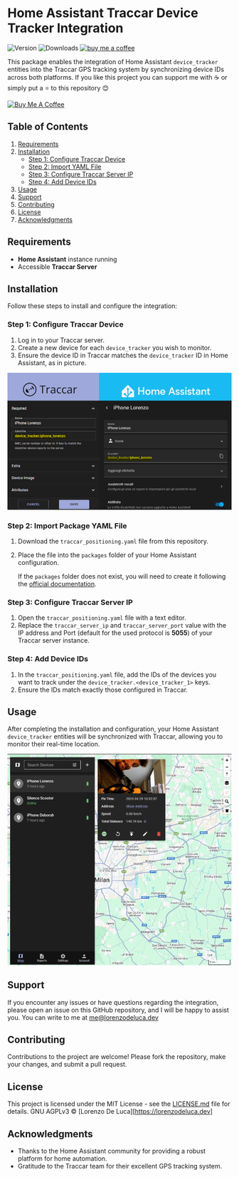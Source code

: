 # Home Assistant Traccar Device Tracker Integration
![Version](https://img.shields.io/github/v/release/lorenzo-deluca/homeassistant-traccar)
![Downloads](https://img.shields.io/github/downloads/lorenzo-deluca/homeassistant-traccar/total)
[![buy me a coffee](https://img.shields.io/badge/support-buymeacoffee-222222.svg?style=flat-square)](https://www.buymeacoffee.com/lorenzodeluca)

This package enables the integration of Home Assistant `device_tracker` entities into the Traccar GPS tracking system by synchronizing device IDs across both platforms.
If you like this project you can support me with :coffee: or simply put a :star: to this repository :blush:

<a href="https://www.buymeacoffee.com/lorenzodeluca" target="_blank">
  <img src="https://www.buymeacoffee.com/assets/img/custom_images/yellow_img.png" alt="Buy Me A Coffee" width="150px">
</a>

## Table of Contents
1. [Requirements](#requirements)
2. [Installation](#installation)
   - [Step 1: Configure Traccar Device](#step-1-configure-traccar-device)
   - [Step 2: Import YAML File](#step-2-import-yaml-file)
   - [Step 3: Configure Traccar Server IP](#step-3-configure-traccar-server-ip)
   - [Step 4: Add Device IDs](#step-4-add-device-ids)
3. [Usage](#usage)
4. [Support](#support)
5. [Contributing](#contributing)
6. [License](#license)
7. [Acknowledgments](#acknowledgments)

## Requirements
- **Home Assistant** instance running
- Accessible **Traccar Server**

## Installation
Follow these steps to install and configure the integration:

### Step 1: Configure Traccar Device
1. Log in to your Traccar server.
2. Create a new device for each `device_tracker` you wish to monitor.
3. Ensure the device ID in Traccar matches the `device_tracker` ID in Home Assistant, as in picture.

![traccar_ha_configuration](images/traccar_ha_configuration.png)

### Step 2: Import Package YAML File
1. Download the `traccar_positioning.yaml` file from this repository.
2. Place the file into the `packages` folder of your Home Assistant configuration.

   If the `packages` folder does not exist, you will need to create it following the [official documentation](https://www.home-assistant.io/docs/configuration/packages/).

### Step 3: Configure Traccar Server IP
1. Open the `traccar_positioning.yaml` file with a text editor.
2. Replace the `traccar_server_ip` and `traccar_server_port` value with the IP address and Port (default for the used protocol is **5055**) of your Traccar server instance.

### Step 4: Add Device IDs
1. In the `traccar_positioning.yaml` file, add the IDs of the devices you want to track under the `device_tracker.<device_tracker_1>` keys.
2. Ensure the IDs match exactly those configured in Traccar.

## Usage
After completing the installation and configuration, your Home Assistant `device_tracker` entities will be synchronized with Traccar, allowing you to monitor their real-time location.

![traccar_devices_tracker](images/traccar_devices_tracker.png)

## Support
If you encounter any issues or have questions regarding the integration, please open an issue on this GitHub repository, and I will be happy to assist you.
You can write to me at [me@lorenzodeluca.dev](mailto:me@lorenzodeluca.dev?subject=homeassistant-traccar)

## Contributing
Contributions to the project are welcome! Please fork the repository, make your changes, and submit a pull request.

## License
This project is licensed under the MIT License - see the [LICENSE.md](LICENSE.md) file for details.
GNU AGPLv3 © [Lorenzo De Luca][https://lorenzodeluca.dev]

## Acknowledgments
- Thanks to the Home Assistant community for providing a robust platform for home automation.
- Gratitude to the Traccar team for their excellent GPS tracking system.
